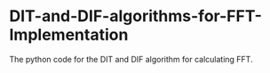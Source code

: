 # DIT-and-DIF-algorithms-for-FFT-Implementation
The python code for the DIT and DIF algorithm for calculating FFT.

